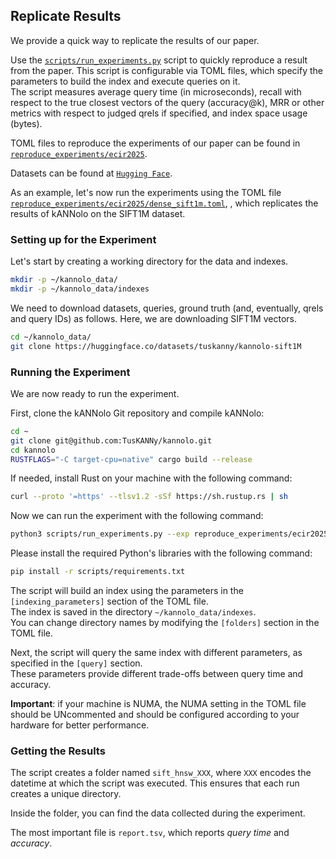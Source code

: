 ## Replicate Results

We provide a quick way to replicate the results of our paper. 

Use the [`scripts/run_experiments.py`](scripts/run_experiments.py) script to quickly reproduce a result from the paper. 
This script is configurable via TOML files, which specify the parameters to build the index and execute queries on it.  
The script measures average query time (in microseconds), recall with respect to the true closest vectors of the query (accuracy@k), MRR or other metrics with respect to judged qrels if specified, and index space usage (bytes).

TOML files to reproduce the experiments of our paper can be found in [`reproduce_experiments/ecir2025`](reproduce_experiments/ecir2025).

Datasets can be found at [`Hugging Face`](https://huggingface.co/collections/tuskanny/kannolo-datasets-67f2527781f4f7a1b4c9fe54).

As an example, let's now run the experiments using the TOML file [`reproduce_experiments/ecir2025/dense_sift1m.toml`](reproduce_experiments/ecir2025/dense_sift1m.toml), , which replicates the results of kANNolo on the SIFT1M dataset.

### <a name="bin_data">Setting up for the Experiment</a>
Let's start by creating a working directory for the data and indexes.

```bash
mkdir -p ~/kannolo_data/
mkdir -p ~/kannolo_data/indexes
```

We need to download datasets, queries, ground truth (and, eventually, qrels and query IDs) as follows. Here, we are downloading SIFT1M vectors.  

```bash
cd ~/kannolo_data/
git clone https://huggingface.co/datasets/tuskanny/kannolo-sift1M
```


### Running the Experiment
We are now ready to run the experiment.

First, clone the kANNolo Git repository and compile kANNolo:

```bash
cd ~
git clone git@github.com:TusKANNy/kannolo.git
cd kannolo
RUSTFLAGS="-C target-cpu=native" cargo build --release
```

If needed, install Rust on your machine with the following command:

```bash
curl --proto '=https' --tlsv1.2 -sSf https://sh.rustup.rs | sh
```

Now we can run the experiment with the following command:

```bash
python3 scripts/run_experiments.py --exp reproduce_experiments/ecir2025/dense_sift1m.toml
```

Please install the required Python's libraries with the following command:
```bash
pip install -r scripts/requirements.txt
```

The script will build an index using the parameters in the `[indexing_parameters]` section of the TOML file.  
The index is saved in the directory `~/kannolo_data/indexes`.  
You can change directory names by modifying the `[folders]` section in the TOML file.

Next, the script will query the same index with different parameters, as specified in the `[query]` section.  
These parameters provide different trade-offs between query time and accuracy.

**Important**: if your machine is NUMA, the NUMA setting in the TOML file should be UNcommented and should be configured according to your hardware for better performance. 

### Getting the Results
The script creates a folder named `sift_hnsw_XXX`, where `XXX` encodes the datetime at which the script was executed. This ensures that each run creates a unique directory.

Inside the folder, you can find the data collected during the experiment.

The most important file is `report.tsv`, which reports *query time* and *accuracy*.

